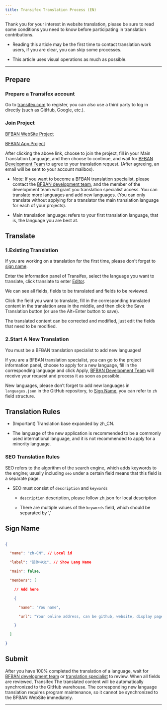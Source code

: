 ```yaml
---
title: Transifex Translation Process (EN)
---
```


Thank you for your interest in website translation, please be sure to read some conditions you need to know before participating in translation contributions.


* Reading this article may be the first time to contact translation work users, if you are clear, you can skip some processes.

* This article uses visual operations as much as possible.

----


## Prepare


### Prepare a Transifex account

Go to [transifex.com](https://transifex.com) to register, you can also use a third party to log in directly (such as GitHub, Google, etc.).


### Join Project


[BFBAN WebSite Project](https://app.transifex.com/bfban/bfban-website)


[BFBAN App Project](https://explore.transifex.com/bfban/bfban-app-mobile/)


After clicking the above link, choose to join the project, fill in your Main Translation Language, and then choose to continue, and wait for [BFBAN Development Team] to agree to your translation request. (After agreeing, an email will be sent to your account mailbox).


 - Note: If you want to become a BFBAN translation specialist, please contact the [BFBAN development team], and the member of the development team will grant you translation specialist access. You can translate more languages and add new languages. (You can only translate without applying for a translator the main translation language for each of your projects).

              
 - Main translation language: refers to your first translation language, that is, the language you are best at.



## Translate


### 1.Existing Translation


If you are working on a translation for the first time, please don't forget to [sign name].


Enter the information panel of Transifex, select the language you want to translate, click translate to enter [Editor](https://app.transifex.com/bfban/editor/).

              
We can see all fields, fields to be translated and fields to be reviewed.

              
Click the field you want to translate, fill in the corresponding translated content in the translation area in the middle, and then click the Save Translation button (or use the Alt+Enter button to save).

              
The translated content can be corrected and modified, just edit the fields that need to be modified.


### 2.Start A New Translation


You must be a BFBAN translation specialist to add new languages!


If you are a BFBAN translation specialist, you can go to the project information panel, choose to apply for a new language, fill in the corresponding language and click Apply, [BFBAN Development Team] will receive your request and process it as soon as possible.

              
New languages, please don’t forget to add new languages in `languages.json` in the GitHub repository, to [Sign Name], you can refer to `zh` field structure.


## Translation Rules


- (Important) Translation base expanded by zh_CN.

- The language of the new application is recommended to be a commonly used international language, and it is not recommended to apply for a minority language.


### SEO Translation Rules


SEO refers to the algorithm of the search engine, which adds keywords to the engine; usually including `seo` under a certain field means that this field is a separate page.


- SEO must consist of `description` and `keywords`

   - `description` description, please follow zh.json for local description

   - There are multiple values of the `keywords` field, which should be separated by ','


## Sign Name


```json

{

  "name": "zh-CN", // Local id

  "label": "简体中文", // Show Lang Name

  "main": false,

  "members": [

    // Add here

    {

      "name": "You name",

      "url": "Your online address, can be github, website, display page"

    }

  ]

}

```


## Submit


After you have 100% completed the translation of a language, wait for [BFBAN development team] or [translation specialist](https://app.transifex.com/bfban/teams/) to review. When all fields are reviewed, Transifex The translated content will be automatically synchronized to the GitHub warehouse. The corresponding new language translation requires program maintenance, so it cannot be synchronized to the BFBAN WebSite immediately.


----


[BFBAN development team]:()

[Sign Name]:前往[/front/public/config/languages.json](languages.json)中找到对应语言下添加`members`内容

[GithubDesktop]:https://docs.github.com/zh/get-started/using-github/github-desktop
